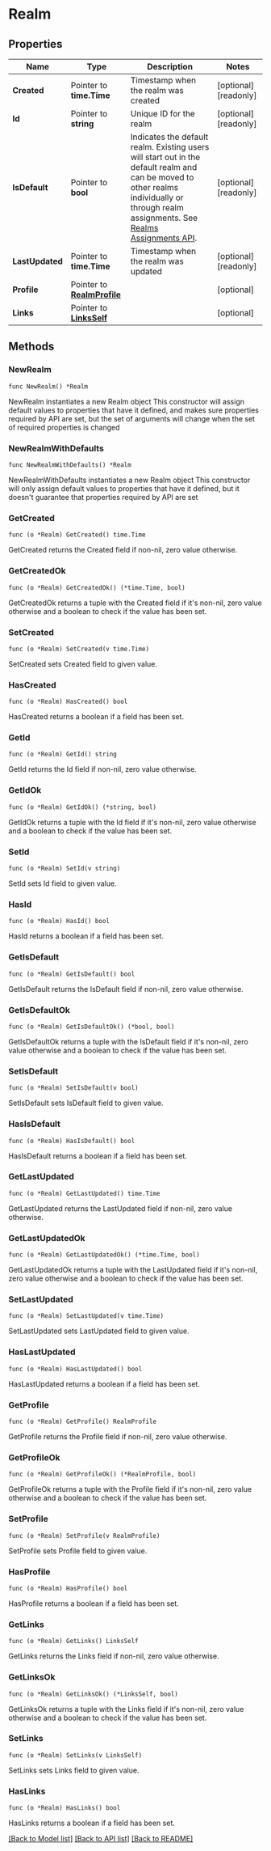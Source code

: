 # Realm

## Properties

Name | Type | Description | Notes
------------ | ------------- | ------------- | -------------
**Created** | Pointer to **time.Time** | Timestamp when the realm was created | [optional] [readonly] 
**Id** | Pointer to **string** | Unique ID for the realm | [optional] [readonly] 
**IsDefault** | Pointer to **bool** | Indicates the default realm. Existing users will start out in the default realm and can be moved to other realms individually or through realm assignments. See [Realms Assignments API](/openapi/okta-management/management/tag/RealmAssignment/). | [optional] [readonly] 
**LastUpdated** | Pointer to **time.Time** | Timestamp when the realm was updated | [optional] [readonly] 
**Profile** | Pointer to [**RealmProfile**](RealmProfile.md) |  | [optional] 
**Links** | Pointer to [**LinksSelf**](LinksSelf.md) |  | [optional] 

## Methods

### NewRealm

`func NewRealm() *Realm`

NewRealm instantiates a new Realm object
This constructor will assign default values to properties that have it defined,
and makes sure properties required by API are set, but the set of arguments
will change when the set of required properties is changed

### NewRealmWithDefaults

`func NewRealmWithDefaults() *Realm`

NewRealmWithDefaults instantiates a new Realm object
This constructor will only assign default values to properties that have it defined,
but it doesn't guarantee that properties required by API are set

### GetCreated

`func (o *Realm) GetCreated() time.Time`

GetCreated returns the Created field if non-nil, zero value otherwise.

### GetCreatedOk

`func (o *Realm) GetCreatedOk() (*time.Time, bool)`

GetCreatedOk returns a tuple with the Created field if it's non-nil, zero value otherwise
and a boolean to check if the value has been set.

### SetCreated

`func (o *Realm) SetCreated(v time.Time)`

SetCreated sets Created field to given value.

### HasCreated

`func (o *Realm) HasCreated() bool`

HasCreated returns a boolean if a field has been set.

### GetId

`func (o *Realm) GetId() string`

GetId returns the Id field if non-nil, zero value otherwise.

### GetIdOk

`func (o *Realm) GetIdOk() (*string, bool)`

GetIdOk returns a tuple with the Id field if it's non-nil, zero value otherwise
and a boolean to check if the value has been set.

### SetId

`func (o *Realm) SetId(v string)`

SetId sets Id field to given value.

### HasId

`func (o *Realm) HasId() bool`

HasId returns a boolean if a field has been set.

### GetIsDefault

`func (o *Realm) GetIsDefault() bool`

GetIsDefault returns the IsDefault field if non-nil, zero value otherwise.

### GetIsDefaultOk

`func (o *Realm) GetIsDefaultOk() (*bool, bool)`

GetIsDefaultOk returns a tuple with the IsDefault field if it's non-nil, zero value otherwise
and a boolean to check if the value has been set.

### SetIsDefault

`func (o *Realm) SetIsDefault(v bool)`

SetIsDefault sets IsDefault field to given value.

### HasIsDefault

`func (o *Realm) HasIsDefault() bool`

HasIsDefault returns a boolean if a field has been set.

### GetLastUpdated

`func (o *Realm) GetLastUpdated() time.Time`

GetLastUpdated returns the LastUpdated field if non-nil, zero value otherwise.

### GetLastUpdatedOk

`func (o *Realm) GetLastUpdatedOk() (*time.Time, bool)`

GetLastUpdatedOk returns a tuple with the LastUpdated field if it's non-nil, zero value otherwise
and a boolean to check if the value has been set.

### SetLastUpdated

`func (o *Realm) SetLastUpdated(v time.Time)`

SetLastUpdated sets LastUpdated field to given value.

### HasLastUpdated

`func (o *Realm) HasLastUpdated() bool`

HasLastUpdated returns a boolean if a field has been set.

### GetProfile

`func (o *Realm) GetProfile() RealmProfile`

GetProfile returns the Profile field if non-nil, zero value otherwise.

### GetProfileOk

`func (o *Realm) GetProfileOk() (*RealmProfile, bool)`

GetProfileOk returns a tuple with the Profile field if it's non-nil, zero value otherwise
and a boolean to check if the value has been set.

### SetProfile

`func (o *Realm) SetProfile(v RealmProfile)`

SetProfile sets Profile field to given value.

### HasProfile

`func (o *Realm) HasProfile() bool`

HasProfile returns a boolean if a field has been set.

### GetLinks

`func (o *Realm) GetLinks() LinksSelf`

GetLinks returns the Links field if non-nil, zero value otherwise.

### GetLinksOk

`func (o *Realm) GetLinksOk() (*LinksSelf, bool)`

GetLinksOk returns a tuple with the Links field if it's non-nil, zero value otherwise
and a boolean to check if the value has been set.

### SetLinks

`func (o *Realm) SetLinks(v LinksSelf)`

SetLinks sets Links field to given value.

### HasLinks

`func (o *Realm) HasLinks() bool`

HasLinks returns a boolean if a field has been set.


[[Back to Model list]](../README.md#documentation-for-models) [[Back to API list]](../README.md#documentation-for-api-endpoints) [[Back to README]](../README.md)


